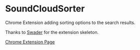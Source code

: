 SoundCloudSorter
================

Chrome Extension adding sorting options to the search results.


Thanks to [Swader](https://github.com/Swader/ChromeSkel_a) for the extension skeleton.

[Chrome Extension Page](https://chrome.google.com/webstore/detail/soundcloud-sorter/nligpjaegfdmckodpadnlhpbjimpiclp)
